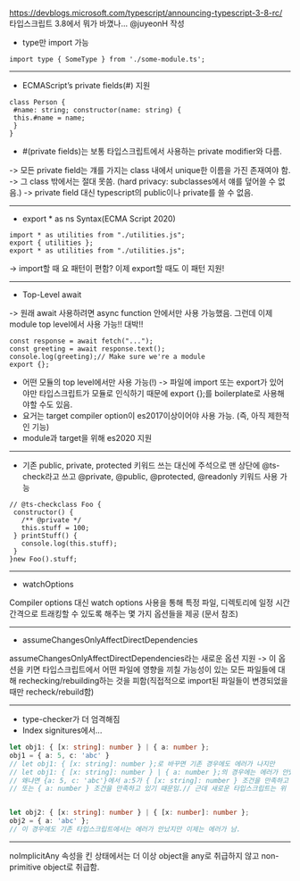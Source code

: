 https://devblogs.microsoft.com/typescript/announcing-typescript-3-8-rc/
타입스크립트 3.8에서 뭐가 바꼈나... @juyeonH 작성

- type만 import 가능

```
import type { SomeType } from './some-module.ts'; 
```
  
---------------

- ECMAScript’s private fields(#) 지원

```
class Person {
 #name: string; constructor(name: string) {
 this.#name = name;
 }
}
```

-   \#(private fields)는 보통 타입스크립트에서 사용하는 private modifier와 다름.

  -> 모든 private field는 걔를 가지는 class 내에서 unique한 이름을 가진 존재여야 함.
-> 그 class 밖에서는 절대 못씀. (hard privacy: subclasses에서 얘를 덮어쓸 수 없음.)
-> private field 대신 typescript의 public이나 private를 쓸 수 없음.

----------

- export * as ns Syntax(ECMA Script 2020) 

```
import * as utilities from "./utilities.js";
export { utilities };
export * as utilities from "./utilities.js";
```

-> import할 때 요 패턴이 편함? 이제 export할 때도 이 패턴 지원!

--------

- Top-Level await

-> 원래 await 사용하려면 async function 안에서만 사용 가능했음. 그런데 이제 module top level에서 사용 가능!! 대박!!

```
const response = await fetch("...");
const greeting = await response.text();
console.log(greeting);// Make sure we're a module
export {};
```

- 어떤 모듈의 top level에서만 사용 가능(!) -> 파일에 import 또는 export가 있어야만 타입스크립트가 모듈로 인식하기 때문에 export {};를 boilerplate로 사용해야할 수도 있음.
- 요거는 target compiler option이 es2017이상이어야 사용 가능. (즉, 아직 제한적인 기능)
- module과 target을 위해 es2020 지원

-----

- 기존 public, private, protected 키워드 쓰는 대신에 주석으로 맨 상단에 @ts-check라고 쓰고 @private, @public, @protected, @readonly 키워드 사용 가능

```
// @ts-checkclass Foo {
 constructor() {
   /** @private */
   this.stuff = 100;
 } printStuff() {
   console.log(this.stuff);
 }
}new Foo().stuff;
```

-----

- watchOptions

Compiler options 대신 watch options 사용을 통해 특정 파일, 디렉토리에 일정 시간 간격으로 트래킹할 수 있도록 해주는 몇 가지 옵션들을 제공 (문서 참조)

----------

- assumeChangesOnlyAffectDirectDependencies

assumeChangesOnlyAffectDirectDependencies라는 새로운 옵션 지원 -> 이 옵션을 키면 타입스크립트에서 어떤 파일에 영향을 끼칠 가능성이 있는 모든 파일들에 대해 rechecking/rebuilding하는 것을 피함(직접적으로 import된 파일들이 변경되었을때만 recheck/rebuild함)

--------

- type-checker가 더 엄격해짐
- Index signitures에서...

```ts
let obj1: { [x: string]: number } | { a: number };
obj1 = { a: 5, c: 'abc' }
// let obj1: { [x: string]: number };로 바꾸면 기존 경우에도 에러가 나지만 
// let obj1: { [x: string]: number } | { a: number };의 경우에는 에러가 안났음. 
// 왜냐면 {a: 5, c: 'abc'}에서 a:5가 { [x: string]: number } 조건을 만족하고 
// 또는 { a: number } 조건을 만족하고 있기 때문임.// 근데 새로운 타입스크립트는 위 경우도 에러로 검사함.


let obj2: { [x: string]: number } | { [x: number]: number };
obj2 = { a: 'abc' };
// 이 경우에도 기존 타입스크립트에서는 에러가 안났지만 이제는 에러가 남.
```

---------------
noImplicitAny 속성을 킨 상태에서는 더 이상 object을 any로 취급하지 않고 non-primitive object로 취급함.
